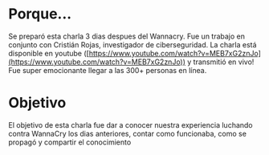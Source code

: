 # Porque...
Se preparó esta charla 3 dias despues del Wannacry. Fue un trabajo en conjunto con Cristián Rojas, investigador de ciberseguridad. La charla está disponible en youtube ([https://www.youtube.com/watch?v=MEB7xG2znJo](https://www.youtube.com/watch?v=MEB7xG2znJo)) y transmitió en vivo! Fue super emocionante llegar a las 300+ personas en línea.

# Objetivo
El objetivo de esta charla fue dar a conocer nuestra experiencia luchando contra WannaCry los dias anteriores, contar como funcionaba, como se propagó y compartir el conocimiento
